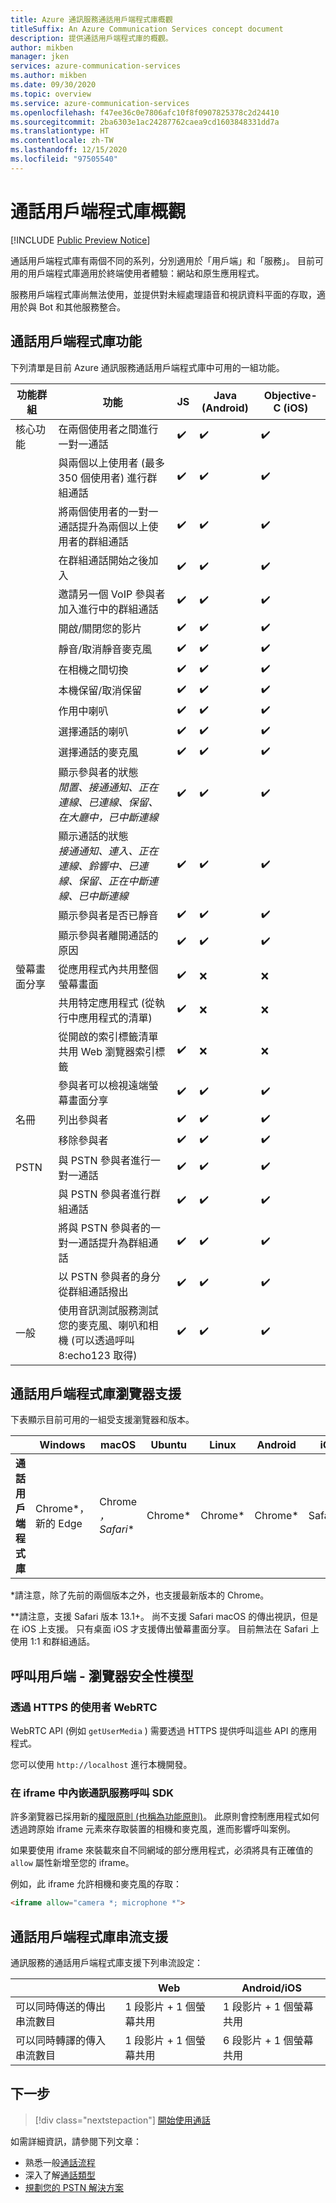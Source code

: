 ```yaml
---
title: Azure 通訊服務通話用戶端程式庫概觀
titleSuffix: An Azure Communication Services concept document
description: 提供通話用戶端程式庫的概觀。
author: mikben
manager: jken
services: azure-communication-services
ms.author: mikben
ms.date: 09/30/2020
ms.topic: overview
ms.service: azure-communication-services
ms.openlocfilehash: f47ee36c0e7806afc10f8f0907825378c2d24410
ms.sourcegitcommit: 2ba6303e1ac24287762caea9cd1603848331dd7a
ms.translationtype: HT
ms.contentlocale: zh-TW
ms.lasthandoff: 12/15/2020
ms.locfileid: "97505540"
---
```

# <a name="calling-client-library-overview"></a>通話用戶端程式庫概觀

[!INCLUDE [Public Preview Notice](../../includes/public-preview-include.md)]

通話用戶端程式庫有兩個不同的系列，分別適用於「用戶端」和「服務」。 目前可用的用戶端程式庫適用於終端使用者體驗：網站和原生應用程式。

服務用戶端程式庫尚無法使用，並提供對未經處理語音和視訊資料平面的存取，適用於與 Bot 和其他服務整合。

## <a name="calling-client-library-capabilities"></a>通話用戶端程式庫功能

下列清單是目前 Azure 通訊服務通話用戶端程式庫中可用的一組功能。

| 功能群組 | 功能                                                                                                          | JS  | Java (Android) | Objective-C (iOS) 
| ----------------- | ------------------------------------------------------------------------------------------------------------------- | ---  | -------------- | -------------
| 核心功能 | 在兩個使用者之間進行一對一通話                                                                           | ✔️   | ✔️            | ✔️  
|                   | 與兩個以上使用者 (最多 350 個使用者) 進行群組通話                                                       | ✔️   | ✔️            | ✔️ 
|                   | 將兩個使用者的一對一通話提升為兩個以上使用者的群組通話                                 | ✔️   | ✔️            | ✔️ 
|                   | 在群組通話開始之後加入                                                                              | ✔️   | ✔️            | ✔️ 
|                   | 邀請另一個 VoIP 參與者加入進行中的群組通話                                                       | ✔️   | ✔️            | ✔️
|                   | 開啟/關閉您的影片                                                         | ✔️   | ✔️            | ✔️ 
|                   | 靜音/取消靜音麥克風                                                                                                     | ✔️   | ✔️            | ✔️         
|                   | 在相機之間切換                                                                                              | ✔️   | ✔️            | ✔️           
|                   | 本機保留/取消保留                                                                                                  | ✔️   | ✔️            | ✔️           
|                   | 作用中喇叭                                                                                                      | ✔️   | ✔️            | ✔️           
|                   | 選擇通話的喇叭                                                                                            | ✔️   | ✔️            | ✔️           
|                   | 選擇通話的麥克風                                                                                         | ✔️   | ✔️            | ✔️           
|                   | 顯示參與者的狀態<br/>*閒置、接通通知、正在連線、已連線、保留、在大廳中，已中斷連線*         | ✔️   | ✔️            | ✔️           
|                   | 顯示通話的狀態<br/>*接通通知、連入、正在連線、鈴響中、已連線、保留、正在中斷連線、已中斷連線* | ✔️   | ✔️            | ✔️           
|                   | 顯示參與者是否已靜音                                                                                      | ✔️   | ✔️            | ✔️           
|                   | 顯示參與者離開通話的原因                                                                       | ✔️   | ✔️            | ✔️     
| 螢幕畫面分享    | 從應用程式內共用整個螢幕畫面                                                                 | ✔️   | ❌            | ❌           
|                   | 共用特定應用程式 (從執行中應用程式的清單)                                                | ✔️   | ❌            | ❌           
|                   | 從開啟的索引標籤清單共用 Web 瀏覽器索引標籤                                                                  | ✔️   | ❌            | ❌           
|                   | 參與者可以檢視遠端螢幕畫面分享                                                                            | ✔️   | ✔️            | ✔️         
| 名冊            | 列出參與者                                                                                                   | ✔️   | ✔️            | ✔️           
|                   | 移除參與者                                                                                                | ✔️   | ✔️            | ✔️         
| PSTN              | 與 PSTN 參與者進行一對一通話                                                                     | ✔️   | ✔️            | ✔️   
|                   | 與 PSTN 參與者進行群組通話                                                                           | ✔️   | ✔️            | ✔️
|                   | 將與 PSTN 參與者的一對一通話提升為群組通話                                                 | ✔️   | ✔️            | ✔️
|                   | 以 PSTN 參與者的身分從群組通話撥出                                                                    | ✔️   | ✔️            | ✔️   
| 一般           | 使用音訊測試服務測試您的麥克風、喇叭和相機 (可以透過呼叫 8:echo123 取得)                   |  ✔️  | ✔️            | ✔️   

## <a name="calling-client-library-browser-support"></a>通話用戶端程式庫瀏覽器支援

下表顯示目前可用的一組受支援瀏覽器和版本。

|                                  | Windows          | macOS          | Ubuntu | Linux  | Android | iOS    |
| -------------------------------- | ---------------- | -------------- | ------- | ------ | ------ | ------ |
| **通話用戶端程式庫** | Chrome*，新的 Edge | Chrome *，Safari** | Chrome*  | Chrome* | Chrome* | Safari** |


*請注意，除了先前的兩個版本之外，也支援最新版本的 Chrome。<br/>

**請注意，支援 Safari 版本 13.1+。 尚不支援 Safari macOS 的傳出視訊，但是在 iOS 上支援。 只有桌面 iOS 才支援傳出螢幕畫面分享。 目前無法在 Safari 上使用 1:1 和群組通話。

## <a name="calling-client---browser-security-model"></a>呼叫用戶端 - 瀏覽器安全性模型

### <a name="user-webrtc-over-https"></a>透過 HTTPS 的使用者 WebRTC

WebRTC API (例如 `getUserMedia` ) 需要透過 HTTPS 提供呼叫這些 API 的應用程式。

您可以使用 `http://localhost` 進行本機開發。

### <a name="embed-the-communication-services-calling-sdk-in-an-iframe"></a>在 iframe 中內嵌通訊服務呼叫 SDK

許多瀏覽器已採用新的[權限原則 (也稱為功能原則)](https://www.w3.org/TR/permissions-policy-1/#iframe-allow-attribute)。 此原則會控制應用程式如何透過跨原始 iframe 元素來存取裝置的相機和麥克風，進而影響呼叫案例。

如果要使用 iframe 來裝載來自不同網域的部分應用程式，必須將具有正確值的 `allow` 屬性新增至您的 iframe。

例如，此 iframe 允許相機和麥克風的存取：

```html
<iframe allow="camera *; microphone *">
```

## <a name="calling-client-library-streaming-support"></a>通話用戶端程式庫串流支援
通訊服務的通話用戶端程式庫支援下列串流設定：

|           |Web | Android/iOS|
|-----------|----|------------|
|可以同時傳送的傳出串流數目 |1 段影片 + 1 個螢幕共用 | 1 段影片 + 1 個螢幕共用|
|可以同時轉譯的傳入串流數目 |1 段影片 + 1 個螢幕共用| 6 段影片 + 1 個螢幕共用 |


## <a name="next-steps"></a>下一步

> [!div class="nextstepaction"]
> [開始使用通話](../../quickstarts/voice-video-calling/getting-started-with-calling.md)

如需詳細資訊，請參閱下列文章：
- 熟悉一般[通話流程](../call-flows.md)
- 深入了解[通話類型](../voice-video-calling/about-call-types.md)
- [規劃您的 PSTN 解決方案](../telephony-sms/plan-solution.md)
